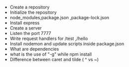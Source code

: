 - Create a repository 
- Initialize the repository 
- node_modules,package.json ,package-lock.json 
- Install express
- Create a server
- Listen the port 7777
- Write request handlers for /test ,/hello
- Install nodemon and update scripts inside package.json
- What are dependencies 
- what is the use of "-g" while npm install 
- Difference between caret and tilde ( ^ vs ~)
